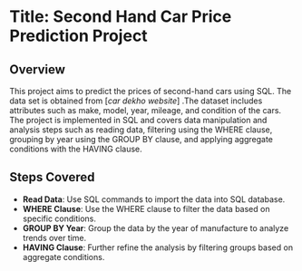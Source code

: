 # Title: Second Hand Car Price Prediction Project

## Overview
This project aims to predict the prices of second-hand cars using SQL. The data set is obtained from [*car dekho website*] .The dataset includes attributes such as make, model, year, mileage, and condition of the cars. The project is implemented in SQL and covers data manipulation and analysis steps such as reading data, filtering using the WHERE clause, grouping by year using the GROUP BY clause, and applying aggregate conditions with the HAVING clause.

## Steps Covered
- **Read Data**: Use SQL commands to import the data into SQL database.
- **WHERE Clause**: Use the WHERE clause to filter the data based on specific conditions.
- **GROUP BY Year**: Group the data by the year of manufacture to analyze trends over time.
- **HAVING Clause**: Further refine the analysis by filtering groups based on aggregate conditions.
 










